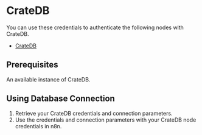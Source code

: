 # CrateDB

You can use these credentials to authenticate the following nodes with CrateDB.
- [CrateDB](/workflow/integrations/nodes/n8n-nodes-base.crateDb/)

## Prerequisites

An available instance of CrateDB. 

## Using Database Connection

1. Retrieve your CrateDB credentials and connection parameters.
2. Use the credentials and connection parameters with your CrateDB node credentials in n8n.
